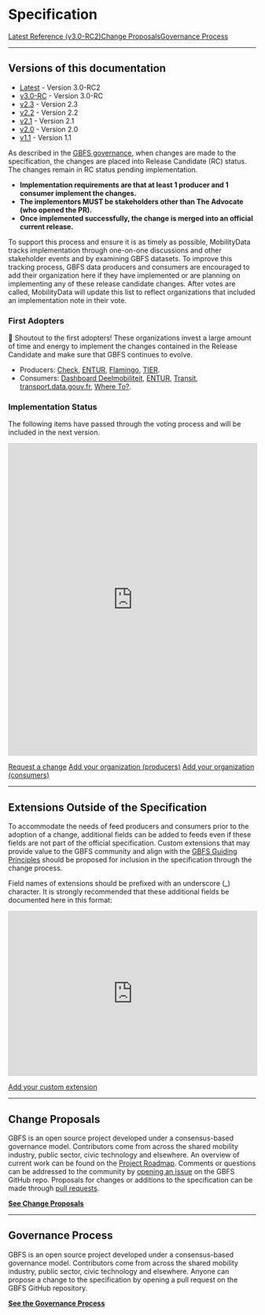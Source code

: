 # Specification

<div class="landing-page">
    <a class="button" href="reference">Latest Reference (v3.0-RC2)</a><a class="button" href="https://github.com/MobilityData/gbfs/issues">Change Proposals</a><a class="button" href="process">Governance Process</a>
</div>

<hr>

## Versions of this documentation

- [Latest](reference) - Version 3.0-RC2
- [v3.0-RC](https://github.com/MobilityData/gbfs/blob/v3.0-RC/gbfs.md) - Version 3.0-RC
- [v2.3](https://github.com/MobilityData/gbfs/blob/v2.3/gbfs.md) - Version 2.3
- [v2.2](https://github.com/MobilityData/gbfs/blob/v2.2/gbfs.md) - Version 2.2
- [v2.1](https://github.com/MobilityData/gbfs/blob/v2.1/gbfs.md) - Version 2.1
- [v2.0](https://github.com/MobilityData/gbfs/blob/v2.0/gbfs.md) - Version 2.0
- [v1.1](https://github.com/MobilityData/gbfs/blob/v1.1/gbfs.md) - Version 1.1

As described in the [GBFS governance](process), when changes are made to the specification, the changes are placed into Release Candidate (RC) status. The changes remain in RC status pending implementation.

* **Implementation requirements are that at least 1 producer and 1 consumer implement the changes.**
* **The implementors MUST be stakeholders other than The Advocate (who opened the PR).**
* **Once implemented successfully, the change is merged into an official current release.**

To support this process and ensure it is as timely as possible, MobilityData tracks implementation through one-on-one discussions and other stakeholder events and by examining GBFS datasets. To improve this tracking process, GBFS data producers and consumers are encouraged to add their organization here if they have implemented or are planning on implementing any of these release candidate changes. After votes are called, MobilityData will update this list to reflect organizations that included an implementation note in their vote.
### First Adopters
🎉 Shoutout to the first adopters! These organizations invest a large amount of time and energy to implement the changes contained in the Release Candidate and make sure that GBFS continues to evolve.

- Producers: [Check](https://ridecheck.app/en), [ENTUR](https://entur.no/), [Flamingo](https://flamingoscooters.com/), [TIER](https://www.tier.app/).
- Consumers: [Dashboard Deelmobiliteit](https://dashboarddeelmobiliteit.nl/), [ENTUR](https://entur.no/), [Transit](https://transitapp.com/), [transport.data.gouv.fr](https://transport.data.gouv.fr/), [Where To?](https://www.whereto.app/).
### Implementation Status
The following items have passed through the voting process and will be included in the next version.
<iframe class="airtable-embed" src="https://airtable.com/embed/appQvTu1nOy6fJwUP/shrNl0TSZGrqD3REa?backgroundColor=red&viewControls=on" frameborder="0" onmousewheel="" width="100%" height="633" style="background: transparent; border: 1px solid #ccc;"></iframe>

<a class="button no-icon" href="https://airtable.com/appQvTu1nOy6fJwUP/shraqzpVkb2PlkMnq" target="_blank">Request a change</a>
<a class="button no-icon" href="https://airtable.com/appQvTu1nOy6fJwUP/shrkMt5JTIiuPFlhY" target="_blank">Add your organization (producers)</a>
<a class="button no-icon" href="https://airtable.com/appQvTu1nOy6fJwUP/shrNEkNZ2JBWYdMmw" target="_blank">Add your organization (consumers)</a>

<hr>

## Extensions Outside of the Specification

To accommodate the needs of feed producers and consumers prior to the adoption of a change, additional fields can be added to feeds even if these fields are not part of the official specification. Custom extensions that may provide value to the GBFS community and align with the [GBFS Guiding Principles](https://github.com/MobilityData/gbfs/blob/master/README.md#guiding-principles) should be proposed for inclusion in the specification through the change process.

Field names of extensions should be prefixed with an underscore (_) character. It is strongly recommended that these additional fields be documented here in this format:
<iframe class="airtable-embed" src="https://airtable.com/embed/appLjB8xGZMERTzIr/shrPitUb0EBDGrwjN?backgroundColor=red&viewControls=on" frameborder="0" onmousewheel="" width="100%" height="333" style="background: transparent; border: 1px solid #ccc;"></iframe>

<a class="button no-icon" href="https://airtable.com/appLjB8xGZMERTzIr/shrsxVUGzo3NhXsn6" target="_blank">Add your custom extension</a>

<hr>

## Change Proposals

GBFS is an open source project developed under a consensus-based governance model. Contributors come from across the shared mobility industry, public sector, civic technology and elsewhere. An overview of current work can be found on the [Project Roadmap](../participate/#get-involved). Comments or questions can be addressed to the community by [opening an issue](https://github.com/MobilityData/gbfs/issues) on the GBFS GitHub repo. Proposals for changes or additions to the specification can be made through [pull requests](https://github.com/MobilityData/gbfs/pulls).

**[See Change Proposals](https://github.com/MobilityData/gbfs/issues)**

<hr>

## Governance Process

GBFS is an open source project developed under a consensus-based governance model. Contributors come from across the shared mobility industry, public sector, civic technology and elsewhere. Anyone can propose a change to the specification by opening a pull request on the GBFS GitHub repository.


**[See the Governance Process](process)**
